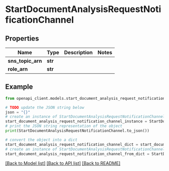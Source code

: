 # StartDocumentAnalysisRequestNotificationChannel


## Properties

Name | Type | Description | Notes
------------ | ------------- | ------------- | -------------
**sns_topic_arn** | **str** |  | 
**role_arn** | **str** |  | 

## Example

```python
from openapi_client.models.start_document_analysis_request_notification_channel import StartDocumentAnalysisRequestNotificationChannel

# TODO update the JSON string below
json = "{}"
# create an instance of StartDocumentAnalysisRequestNotificationChannel from a JSON string
start_document_analysis_request_notification_channel_instance = StartDocumentAnalysisRequestNotificationChannel.from_json(json)
# print the JSON string representation of the object
print(StartDocumentAnalysisRequestNotificationChannel.to_json())

# convert the object into a dict
start_document_analysis_request_notification_channel_dict = start_document_analysis_request_notification_channel_instance.to_dict()
# create an instance of StartDocumentAnalysisRequestNotificationChannel from a dict
start_document_analysis_request_notification_channel_from_dict = StartDocumentAnalysisRequestNotificationChannel.from_dict(start_document_analysis_request_notification_channel_dict)
```
[[Back to Model list]](../README.md#documentation-for-models) [[Back to API list]](../README.md#documentation-for-api-endpoints) [[Back to README]](../README.md)


